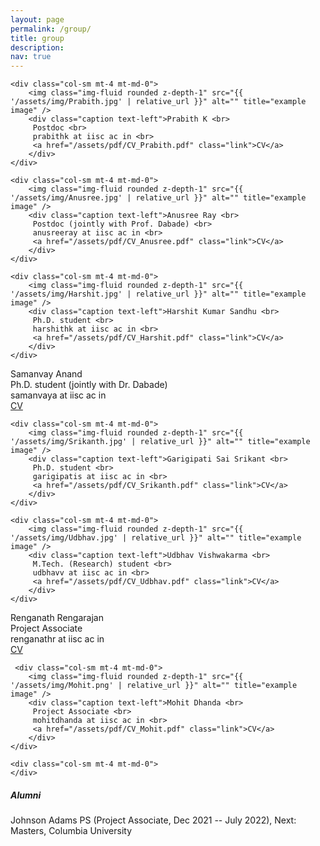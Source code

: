 ```yaml
---
layout: page
permalink: /group/
title: group
description: 
nav: true
---
```


<div class="row">

    <div class="col-sm mt-4 mt-md-0">
        <img class="img-fluid rounded z-depth-1" src="{{ '/assets/img/Prabith.jpg' | relative_url }}" alt="" title="example image" /> 
        <div class="caption text-left">Prabith K <br>
         Postdoc <br>
         prabithk at iisc ac in <br>
         <a href="/assets/pdf/CV_Prabith.pdf" class="link">CV</a>
        </div>
    </div>

    <div class="col-sm mt-4 mt-md-0">
        <img class="img-fluid rounded z-depth-1" src="{{ '/assets/img/Anusree.jpg' | relative_url }}" alt="" title="example image" /> 
        <div class="caption text-left">Anusree Ray <br>
         Postdoc (jointly with Prof. Dabade) <br>
         anusreeray at iisc ac in <br>
         <a href="/assets/pdf/CV_Anusree.pdf" class="link">CV</a>
        </div>
    </div>

    <div class="col-sm mt-4 mt-md-0">
        <img class="img-fluid rounded z-depth-1" src="{{ '/assets/img/Harshit.jpg' | relative_url }}" alt="" title="example image" /> 
        <div class="caption text-left">Harshit Kumar Sandhu <br>
         Ph.D. student <br>
         harshithk at iisc ac in <br>
         <a href="/assets/pdf/CV_Harshit.pdf" class="link">CV</a>
        </div>
    </div>

</div>

<div class="row">
    <div class="col-sm mt-4 mt-md-0">
        <img class="img-fluid rounded z-depth-1" src="{{ '/assets/img/Samanvay.jpg' | relative_url }}" alt="" title="example image" /> 
        <div class="caption text-left">Samanvay Anand <br>
         Ph.D. student (jointly with Dr. Dabade) <br>
         samanvaya at iisc ac in <br>
         <a href="/assets/pdf/CV_Samanvay.pdf" class="link">CV</a>
        </div>
    </div>

    <div class="col-sm mt-4 mt-md-0">
        <img class="img-fluid rounded z-depth-1" src="{{ '/assets/img/Srikanth.jpg' | relative_url }}" alt="" title="example image" /> 
        <div class="caption text-left">Garigipati Sai Srikant <br>
         Ph.D. student <br>
         garigipatis at iisc ac in <br>
         <a href="/assets/pdf/CV_Srikanth.pdf" class="link">CV</a>
        </div>
    </div>

    <div class="col-sm mt-4 mt-md-0">
        <img class="img-fluid rounded z-depth-1" src="{{ '/assets/img/Udbhav.jpg' | relative_url }}" alt="" title="example image" /> 
        <div class="caption text-left">Udbhav Vishwakarma <br>
         M.Tech. (Research) student <br>
         udbhavv at iisc ac in <br>
         <a href="/assets/pdf/CV_Udbhav.pdf" class="link">CV</a>
        </div>
    </div>
</div>

<div class="row">
    <div class="col-sm mt-4 mt-md-0">
        <img class="img-fluid rounded z-depth-1" src="{{ '/assets/img/Renganath.jpg' | relative_url }}" alt="" title="example image" /> 
        <div class="caption text-left">Renganath Rengarajan <br>
         Project Associate <br>
         renganathr at iisc ac in <br>
         <a href="/assets/pdf/CV_Renganath.pdf" class="link">CV</a>
        </div>
    </div>

     <div class="col-sm mt-4 mt-md-0">
        <img class="img-fluid rounded z-depth-1" src="{{ '/assets/img/Mohit.png' | relative_url }}" alt="" title="example image" /> 
        <div class="caption text-left">Mohit Dhanda <br>
         Project Associate <br>
         mohitdhanda at iisc ac in <br>
         <a href="/assets/pdf/CV_Mohit.pdf" class="link">CV</a>
        </div>
    </div>

    <div class="col-sm mt-4 mt-md-0">
    </div>
</div>

##### Alumni
Johnson Adams PS (Project Associate, Dec 2021 -- July 2022), Next: Masters, Columbia University